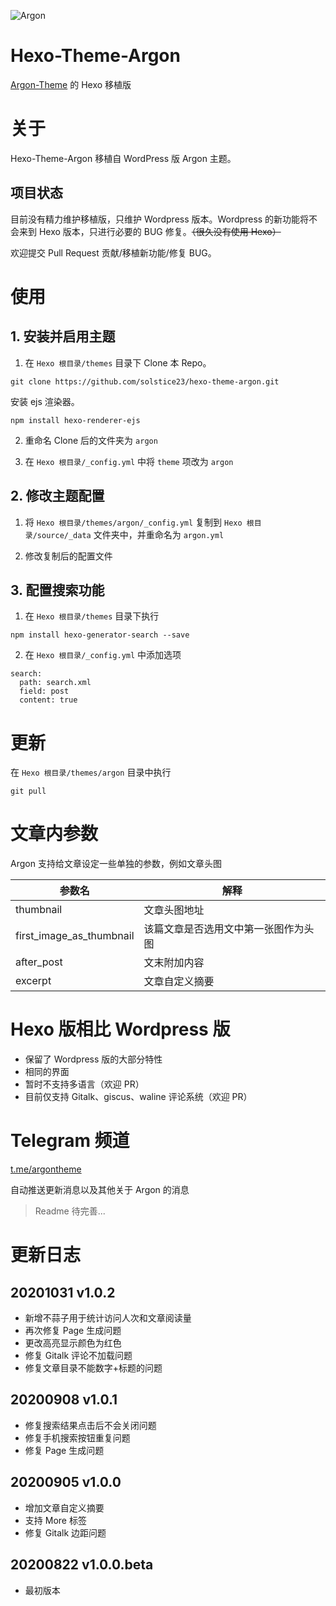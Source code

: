 ![Argon](https://cdn.jsdelivr.net/gh/solstice23/cdn@master/argon_new_animate.svg)

# Hexo-Theme-Argon

[Argon-Theme](https://github.com/solstice23/argon-theme) 的 Hexo 移植版

# 关于

Hexo-Theme-Argon 移植自 WordPress 版 Argon 主题。

## 项目状态

目前没有精力维护移植版，只维护 Wordpress 版本。Wordpress 的新功能将不会来到 Hexo 版本，只进行必要的 BUG 修复。~~（很久没有使用 Hexo）~~

欢迎提交 Pull Request 贡献/移植新功能/修复 BUG。

# 使用

## 1. 安装并启用主题

1. 在 `Hexo 根目录/themes` 目录下 Clone 本 Repo。

```
git clone https://github.com/solstice23/hexo-theme-argon.git
```
安装 ejs 渲染器。

```
npm install hexo-renderer-ejs
```

2. 重命名 Clone 后的文件夹为 `argon`

3. 在 `Hexo 根目录/_config.yml` 中将 `theme` 项改为 `argon`

## 2. 修改主题配置

1. 将 `Hexo 根目录/themes/argon/_config.yml` 复制到 `Hexo 根目录/source/_data` 文件夹中，并重命名为 `argon.yml`

2. 修改复制后的配置文件

## 3. 配置搜索功能

1. 在 `Hexo 根目录/themes` 目录下执行

```
npm install hexo-generator-search --save
```

2. 在 `Hexo 根目录/_config.yml` 中添加选项

```
search:
  path: search.xml
  field: post
  content: true
```

# 更新

在 `Hexo 根目录/themes/argon` 目录中执行

```
git pull
```

# 文章内参数

Argon 支持给文章设定一些单独的参数，例如文章头图

| 参数名                   | 解释                               |
|--------------------------|-----------------------------------|
| thumbnail                | 文章头图地址                       |
| first_image_as_thumbnail | 该篇文章是否选用文中第一张图作为头图 |
| after_post               | 文末附加内容                       |
| excerpt                  | 文章自定义摘要                     |

# Hexo 版相比 Wordpress 版

+ 保留了 Wordpress 版的大部分特性
+ 相同的界面
+ 暂时不支持多语言（欢迎 PR）
+ 目前仅支持 Gitalk、giscus、waline 评论系统（欢迎 PR）

# Telegram 频道
[t.me/argontheme](https://t.me/argontheme)

自动推送更新消息以及其他关于 Argon 的消息

> Readme 待完善...

# 更新日志

## 20201031 v1.0.2
+ 新增不蒜子用于统计访问人次和文章阅读量
+ 再次修复 Page 生成问题
+ 更改高亮显示颜色为红色
+ 修复 Gitalk 评论不加载问题
+ 修复文章目录不能数字+标题的问题

## 20200908 v1.0.1
+ 修复搜索结果点击后不会关闭问题
+ 修复手机搜索按钮重复问题
+ 修复 Page 生成问题

## 20200905 v1.0.0
+ 增加文章自定义摘要
+ 支持 More 标签
+ 修复 Gitalk 边距问题

## 20200822 v1.0.0.beta
+ 最初版本
